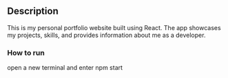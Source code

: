 ## Description

This is my personal portfolio website built using React. The app showcases my projects, skills, and provides information about me as a developer. 

### How to run 
open a new terminal and enter npm start
